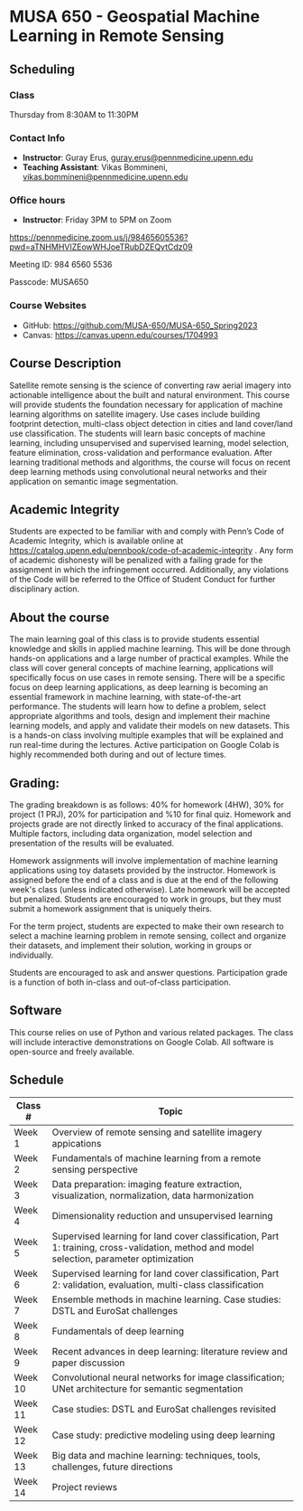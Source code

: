 # MUSA 650 - Geospatial Machine Learning in Remote Sensing 

## Scheduling

### Class

Thursday from 8:30AM to 11:30PM

### Contact Info

- **Instructor**: Guray Erus, guray.erus@pennmedicine.upenn.edu
- **Teaching Assistant**: Vikas Bommineni, vikas.bommineni@pennmedicine.upenn.edu

### Office hours

- **Instructor**: Friday 3PM to 5PM on Zoom 

https://pennmedicine.zoom.us/j/98465605536?pwd=aTNHMHVIZEowWHJoeTRubDZEQytCdz09

Meeting ID: 984 6560 5536

Passcode: MUSA650

### Course Websites

- GitHub: https://github.com/MUSA-650/MUSA-650_Spring2023
- Canvas: https://canvas.upenn.edu/courses/1704993 

## Course Description

Satellite remote sensing is the science of converting raw aerial imagery into actionable intelligence about the built and natural environment. This course will provide students the foundation necessary for application of machine learning algorithms on satellite imagery. Use cases include building footprint detection, multi-class object detection in cities and land cover/land use classification. The students will learn basic concepts of machine learning, including unsupervised and supervised learning, model selection, feature elimination, cross-validation and performance evaluation. After learning traditional methods and algorithms, the course will focus on recent deep learning methods using convolutional neural networks and their application on semantic image segmentation.

## Academic Integrity

Students are expected to  be familiar with and comply with Penn’s Code of Academic Integrity, which is available online at https://catalog.upenn.edu/pennbook/code-of-academic-integrity . Any form of academic dishonesty will be penalized with a failing grade for the assignment in which the infringement occurred. Additionally, any violations of the Code will be referred to the Office of Student Conduct for further disciplinary action.

## About the course

The main learning goal of this class is to provide students essential knowledge and skills in applied machine learning. This will be done through hands-on applications and a large number of practical examples. While the class will cover general concepts of machine learning, applications will specifically focus on use cases in remote sensing. There will be a specific focus on deep learning applications, as deep learning is becoming an essential framework in machine learning, with state-of-the-art performance. The students will learn how to define a problem, select appropriate algorithms and tools, design and implement their machine learning models, and apply and validate their models on new datasets. This is a hands-on class involving multiple examples that will be explained and run real-time during the lectures. Active participation on Google Colab is highly recommended both during and out of lecture times.

## Grading: 

The grading breakdown is as follows: 40% for homework (4HW), 30% for project (1 PRJ), 20% for participation and %10 for final quiz. Homework and projects grade are not directly linked to accuracy of the final applications. Multiple factors, including data organization, model selection and presentation of the results will be evaluated.

Homework assignments will involve implementation of machine learning applications using toy datasets provided by the instructor. Homework is assigned before the end of a class and is due at the end of the following week's class (unless indicated otherwise). Late homework will be accepted but penalized. Students are encouraged to work in groups, but they must submit a homework assignment that is uniquely theirs.

For the term project, students are expected to make their own research to select a machine learning problem in remote sensing, collect and organize their datasets, and implement their solution, working in groups or individually.

Students are encouraged to ask and answer questions. Participation grade is a function of both in-class and out-of-class participation.

## Software

This course relies on use of Python and various related packages. The class will include interactive demonstrations on Google Colab. All software is open-source and freely available.

## Schedule

| Class #                | Topic                            | 
| ---------------------- | ---------------------------------| 
| Week 1                 | Overview of remote sensing and satellite imagery appications | |
| Week 2                 | Fundamentals of machine learning from a remote sensing perspective | |
| Week 3                 | Data preparation: imaging feature extraction, visualization, normalization, data harmonization |  |
| Week 4                 | Dimensionality reduction and unsupervised learning |  |
| Week 5                 | Supervised learning for land cover classification, Part 1: training, cross-validation, method and model selection, parameter optimization |  |
| Week 6                 | Supervised learning for land cover classification, Part 2: validation, evaluation, multi-class classification |  |
| Week 7                 | Ensemble methods in machine learning. Case studies: DSTL and EuroSat challenges |  |
| Week 8                 | Fundamentals of deep learning |  |
| Week 9                 | Recent advances in deep learning: literature review and paper discussion |  |
| Week 10                | Convolutional neural networks for image classification; UNet architecture for semantic segmentation  |  |
| Week 11                | Case studies: DSTL and EuroSat challenges revisited |   |
| Week 12                | Case study: predictive modeling using deep learning |  |
| Week 13                | Big data and machine learning: techniques, tools, challenges, future directions | |
| Week 14                | Project reviews | 


